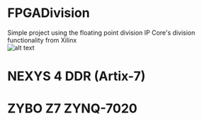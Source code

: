 # FPGADivision
Simple project using the floating point division IP Core's division functionality from Xilinx <br/>
![alt text](https://github.com/SnrNotHere16/FPGADivisionFloatingPoint/blob/main/Images/FloatingPointIP.PNG)
# NEXYS 4 DDR (Artix-7)
# ZYBO Z7 ZYNQ-7020
